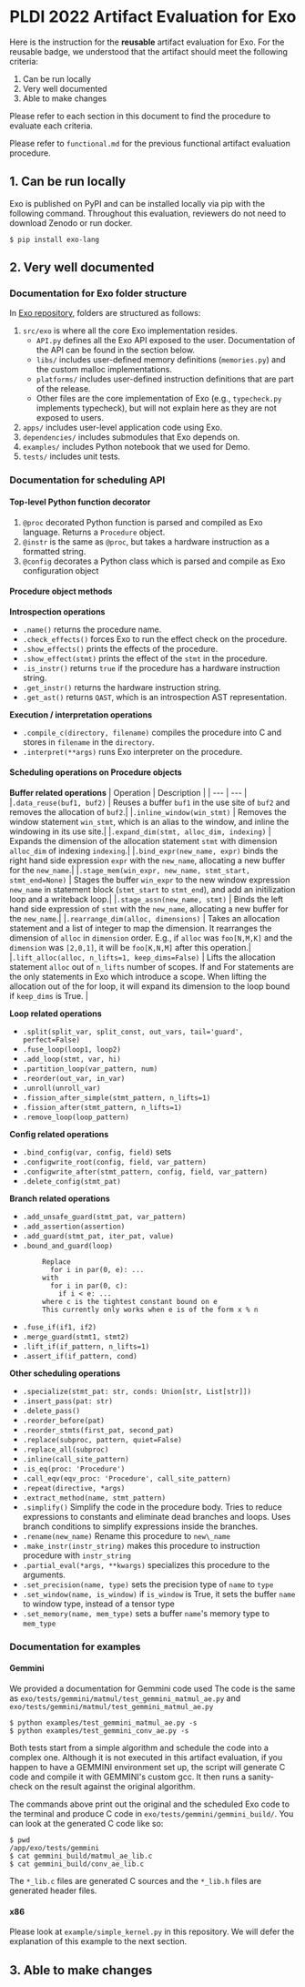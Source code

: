 # PLDI 2022 Artifact Evaluation for Exo

Here is the instruction for the **reusable** artifact evaluation for Exo.
For the reusable badge, we understood that the artifact should meet the following criteria:
1. Can be run locally
2. Very well documented
3. Able to make changes

Please refer to each section in this document to find the procedure to evaluate each criteria.

Please refer to `functional.md` for the previous functional artifact evaluation procedure.

## 1. Can be run locally

Exo is published on PyPI and can be installed locally via pip with the following command. Throughout this evaluation, reviewers do not need to download Zenodo or run docker.

```
$ pip install exo-lang
```

## 2. Very well documented

### Documentation for Exo folder structure

In [Exo repository](https://github.com/ChezJrk/exo), folders are structured as follows:
1. `src/exo` is where all the core Exo implementation resides.
   - `API.py` defines all the Exo API exposed to the user. Documentation of the API can be found in the section below.
   - `libs/` includes user-defined memory definitions (`memories.py`) and the custom malloc implementations.
   - `platforms/` includes user-defined instruction definitions that are part of the release.
   - Other files are the core implementation of Exo (e.g., `typecheck.py` implements typecheck), but will not explain here as they are not exposed to users.
2. `apps/` includes user-level application code using Exo.
3. `dependencies/` includes submodules that Exo depends on.
4. `examples/` includes Python notebook that we used for Demo.
5. `tests/` includes unit tests.

### Documentation for scheduling API

#### Top-level Python function decorator
1. `@proc`  decorated Python function is parsed and compiled as Exo language. Returns a `Procedure` object.
2. `@instr` is the same as `@proc`,  but takes a hardware instruction as a formatted string.
3. `@config` decorates a Python class which is parsed and compile as Exo configuration object 

#### Procedure object methods
**Introspection operations**
- `.name()` returns the procedure name.
- `.check_effects()` forces Exo to run the effect check on the procedure.
- `.show_effects()` prints the effects of the procedure.
- `.show_effect(stmt)` prints the effect of the `stmt` in the procedure.
- `.is_instr()` returns `true` if the procedure has a hardware instruction string.
- `.get_instr()` returns the hardware instruction string.
- `.get_ast()` returns `QAST`, which is an introspection AST representation.

**Execution / interpretation operations**
- `.compile_c(directory, filename)` compiles the procedure into C and stores in `filename` in the `directory`.
- `.interpret(**args)` runs Exo interpreter on the procedure.

#### Scheduling operations on Procedure objects
**Buffer related operations**
| Operation | Description |
| --- | --- |
|`.data_reuse(buf1, buf2)` | Reuses a buffer `buf1` in the use site of `buf2` and removes the allocation of `buf2`.|
|`.inline_window(win_stmt)` | Removes the window statement `win_stmt`, which is an alias to the window, and inline the windowing in its use site.|
|`.expand_dim(stmt, alloc_dim, indexing)` | Expands the dimension of the allocation statement `stmt` with dimension `alloc_dim` of indexing `indexing`.|
|`.bind_expr(new_name, expr)` binds the right hand side expression `expr` with the `new_name`, allocating a new buffer for the `new_name`.|
|`.stage_mem(win_expr, new_name, stmt_start, stmt_end=None)` | Stages the buffer `win_expr` to the new window expression `new_name` in statement block (`stmt_start` to `stmt_end`), and add an initilization loop and a writeback loop.|
|`.stage_assn(new_name, stmt)` | Binds the left hand side expression of `stmt` with the `new_name`, allocating a new buffer for the `new_name`.|
|`.rearrange_dim(alloc, dimensions)` | Takes an allocation statement and a list of integer to map the dimension. It rearranges the dimension of `alloc` in `dimension` order. E.g., if `alloc` was `foo[N,M,K]` and the `dimension` was `[2,0,1]`, it will be `foo[K,N,M]` after this operation.|
|`.lift_alloc(alloc, n_lifts=1, keep_dims=False)` | Lifts the allocation statement `alloc` out of `n_lifts` number of scopes. If and For statements are the only statements in Exo which introduce a scope. When lifting the allocation out of the for loop, it will expand its dimension to the loop bound if `keep_dims` is True. |

**Loop related operations**
- `.split(split_var, split_const, out_vars, tail='guard', perfect=False)`
- `.fuse_loop(loop1, loop2)`
- `.add_loop(stmt, var, hi)`
- `.partition_loop(var_pattern, num)`
- `.reorder(out_var, in_var)`
- `.unroll(unroll_var)`
- `.fission_after_simple(stmt_pattern, n_lifts=1)`
- `.fission_after(stmt_pattern, n_lifts=1)`
- `.remove_loop(loop_pattern)`

**Config related operations**
- `.bind_config(var, config, field)` sets 
- `.configwrite_root(config, field, var_pattern)`
- `.configwrite_after(stmt_pattern, config, field, var_pattern)`
- `.delete_config(stmt_pat)`

**Branch related operations**
- `.add_unsafe_guard(stmt_pat, var_pattern)`
- `.add_assertion(assertion)`
- `.add_guard(stmt_pat, iter_pat, value)`
- `.bound_and_guard(loop)`
```
        Replace
          for i in par(0, e): ...
        with
          for i in par(0, c):
            if i < e: ...
        where c is the tightest constant bound on e
        This currently only works when e is of the form x % n
```
- `.fuse_if(if1, if2)`
- `.merge_guard(stmt1, stmt2)`
- `.lift_if(if_pattern, n_lifts=1)`
- `.assert_if(if_pattern, cond)`

**Other scheduling operations**
- `.specialize(stmt_pat: str, conds: Union[str, List[str]])`
- `.insert_pass(pat: str)`
- `.delete_pass()`
- `.reorder_before(pat)`
- `.reorder_stmts(first_pat, second_pat)`
- `.replace(subproc, pattern, quiet=False)`
- `.replace_all(subproc)`
- `.inline(call_site_pattern)`
- `.is_eq(proc: 'Procedure')`
- `.call_eqv(eqv_proc: 'Procedure', call_site_pattern)`
- `.repeat(directive, *args)`
- `.extract_method(name, stmt_pattern)`
- `.simplify()` Simplify the code in the procedure body. Tries to reduce expressions
        to constants and eliminate dead branches and loops. Uses branch
        conditions to simplify expressions inside the branches.
- `.rename(new_name)` Rename this procedure to `new\_name`
- `.make_instr(instr_string)` makes this procedure to instruction procedure with `instr_string`
- `.partial_eval(*args, **kwargs)` specializes this procedure to the arguments.
- `.set_precision(name, type)` sets the precision type of `name` to `type`
- `.set_window(name, is_window)` if `is_window` is True, it sets the buffer `name` to window type, instead of a tensor type
- `.set_memory(name, mem_type)` sets a buffer `name`'s memory type to `mem_type`


### Documentation for examples

#### Gemmini

We provided a documentation for Gemmini code used
The code is the same as `exo/tests/gemmini/matmul/test_gemmini_matmul_ae.py` and `exo/tests/gemmini/matmul/test_gemmini_matmul_ae.py`

```
$ python examples/test_gemmini_matmul_ae.py -s
$ python examples/test_gemmini_conv_ae.py -s
```

Both tests start from a simple algorithm and schedule the code into a complex one.
Although it is not executed in this artifact evaluation, if you happen to have a GEMMINI
environment set up, the script will generate C code and compile it with GEMMINI's custom
gcc. It then runs a sanity-check on the result against the original algorithm.

The commands above print out the original and the scheduled Exo code to the terminal and
produce C code in `exo/tests/gemmini/gemmini_build/`. You can look at the generated C
code like so:

```
$ pwd
/app/exo/tests/gemmini
$ cat gemmini_build/matmul_ae_lib.c
$ cat gemmini_build/conv_ae_lib.c
```

The `*_lib.c` files are generated C sources and the `*_lib.h` files are generated header
files.

#### x86

Please look at `example/simple_kernel.py` in this repository. We will defer the explanation of this
example to the next section.

## 3. Able to make changes





